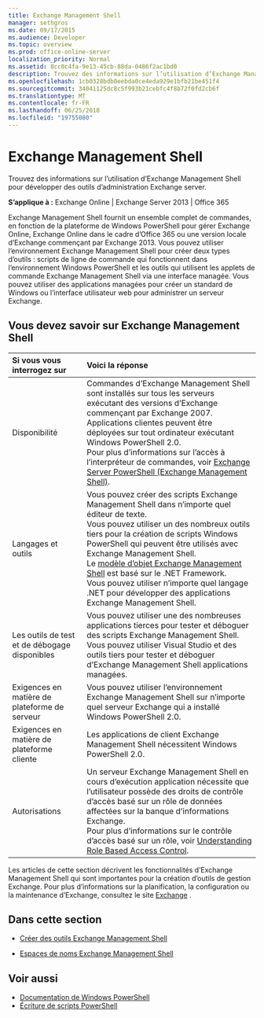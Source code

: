 ```yaml
---
title: Exchange Management Shell
manager: sethgros
ms.date: 09/17/2015
ms.audience: Developer
ms.topic: overview
ms.prod: office-online-server
localization_priority: Normal
ms.assetid: 8cc0c4fa-9e13-45cb-88da-0486f2ac1bd0
description: Trouvez des informations sur l’utilisation d’Exchange Management Shell pour développer des outils d’administration Exchange server.
ms.openlocfilehash: 1cb0328bdb0eebda0ce4eda929e1bfb21be451f4
ms.sourcegitcommit: 34041125dc8c5f993b21cebfc4f8b72f0fd2cb6f
ms.translationtype: MT
ms.contentlocale: fr-FR
ms.lasthandoff: 06/25/2018
ms.locfileid: "19755080"
---
```

# <a name="exchange-management-shell"></a>Exchange Management Shell

Trouvez des informations sur l’utilisation d’Exchange Management Shell pour développer des outils d’administration Exchange server.
  
**S’applique à :** Exchange Online | Exchange Server 2013 | Office 365
  
Exchange Management Shell fournit un ensemble complet de commandes, en fonction de la plateforme de Windows PowerShell pour gérer Exchange Online, Exchange Online dans le cadre d’Office 365 ou une version locale d’Exchange commençant par Exchange 2013. Vous pouvez utiliser l’environnement Exchange Management Shell pour créer deux types d’outils : scripts de ligne de commande qui fonctionnent dans l’environnement Windows PowerShell et les outils qui utilisent les applets de commande Exchange Management Shell via une interface managée. Vous pouvez utiliser des applications managées pour créer un standard de Windows ou l’interface utilisateur web pour administrer un serveur Exchange. 
  
## <a name="what-you-need-to-know-about-the-exchange-management-shell"></a>Vous devez savoir sur Exchange Management Shell

|Si vous vous interrogez sur|Voici la réponse|
|:-----|:-----|
|Disponibilité  <br/> |Commandes d’Exchange Management Shell sont installés sur tous les serveurs exécutant des versions d’Exchange commençant par Exchange 2007.<br/>Applications clientes peuvent être déployées sur tout ordinateur exécutant Windows PowerShell 2.0.<br/> Pour plus d’informations sur l’accès à l’interpréteur de commandes, voir [Exchange Server PowerShell (Exchange Management Shell)](https://docs.microsoft.com/en-us/powershell/exchange/exchange-server/exchange-management-shell?view=exchange-ps).  <br/> |
|Langages et outils  <br/> |Vous pouvez créer des scripts Exchange Management Shell dans n’importe quel éditeur de texte.<br/>Vous pouvez utiliser un des nombreux outils tiers pour la création de scripts Windows PowerShell qui peuvent être utilisés avec Exchange Management Shell.  <br/> Le [modèle d’objet Exchange Management Shell](exchange-management-shell-namespaces.md) est basé sur le .NET Framework.<br/>Vous pouvez utiliser n’importe quel langage .NET pour développer des applications Exchange Management Shell.  <br/> |
|Les outils de test et de débogage disponibles  <br/> |Vous pouvez utiliser une des nombreuses applications tierces pour tester et déboguer des scripts Exchange Management Shell.  <br/> Vous pouvez utiliser Visual Studio et des outils tiers pour tester et déboguer d’Exchange Management Shell applications managées.  <br/> |
|Exigences en matière de plateforme de serveur  <br/> |Vous pouvez utiliser l’environnement Exchange Management Shell sur n’importe quel serveur Exchange qui a installé Windows PowerShell 2.0.  <br/> |
|Exigences en matière de plateforme cliente  <br/> |Les applications de client Exchange Management Shell nécessitent Windows PowerShell 2.0.  <br/> |
|Autorisations  <br/> |Un serveur Exchange Management Shell en cours d’exécution application nécessite que l’utilisateur possède des droits de contrôle d’accès basé sur un rôle de données affectées sur la banque d’informations Exchange.<br/>Pour plus d’informations sur le contrôle d’accès basé sur un rôle, voir [Understanding Role Based Access Control](http://technet.microsoft.com/en-us/library/dd298183.aspx).  <br/> |
   
Les articles de cette section décrivent les fonctionnalités d’Exchange Management Shell qui sont importantes pour la création d’outils de gestion Exchange. Pour plus d’informations sur la planification, la configuration ou la maintenance d’Exchange, consultez le site [Exchange](https://docs.microsoft.com/en-us/exchange/) .
  
## <a name="in-this-section"></a>Dans cette section

- [Créer des outils Exchange Management Shell](create-exchange-management-shell-tools.md)
    
- [Espaces de noms Exchange Management Shell](exchange-management-shell-namespaces.md)
    
## <a name="see-also"></a>Voir aussi
  
- [Documentation de Windows PowerShell](https://docs.microsoft.com/en-us/powershell/scripting/getting-started/getting-started-with-windows-powershell?view=powershell-6)
- [Écriture de scripts PowerShell](https://docs.microsoft.com/en-us/powershell/scripting/powershell-scripting?view=powershell-6)
    


